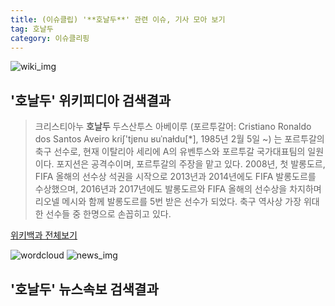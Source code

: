 ```yaml
---
title: (이슈클립) '**호날두**' 관련 이슈, 기사 모아 보기
tag: 호날두
category: 이슈클리핑
---
```

![wiki_img](https://user-images.githubusercontent.com/42597476/44503234-41136a80-a6d0-11e8-9071-6fc6418eafe4.png)
## **'**호날두**'** 위키피디아 검색결과
>크리스티아누 **호날두** 두스산투스 아베이루 (포르투갈어: Cristiano Ronaldo dos Santos Aveiro kɾiʃ'tjɐnu ʁuˈnaɫdu[*], 1985년 2월 5일 ~) 는 포르투갈의 축구 선수로, 현재 이탈리아 세리에 A의 유벤투스와 포르투갈 국가대표팀의 일원이다. 포지션은 공격수이며, 포르투갈의 주장을 맡고 있다. 2008년, 첫 발롱도르, FIFA 올해의 선수상 석권을 시작으로 2013년과 2014년에도 FIFA 발롱도르를 수상했으며, 2016년과 2017년에도 발롱도르와 FIFA 올해의 선수상을 차지하며 리오넬 메시와 함께 발롱도르를 5번 받은 선수가 되었다. 축구 역사상 가장 위대한 선수들 중 한명으로 손꼽히고 있다.

<a href="https://ko.wikipedia.org/wiki/호날두" target="_blank">위키백과 전체보기</a>

![wordcloud](https://s3.ap-northeast-2.amazonaws.com/lyrics101-wordcloud/2018-10-02-1538484342.png)
![news_img](https://user-images.githubusercontent.com/42597476/44507050-1206f400-a6e4-11e8-8d98-7ffbfebb353f.png)
## **'**호날두**'** 뉴스속보 검색결과


